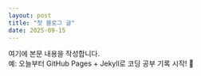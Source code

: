 ```yaml
---
layout: post
title: "첫 블로그 글"
date: 2025-09-15
---
```

여기에 본문 내용을 작성합니다.  
예: 오늘부터 GitHub Pages + Jekyll로 코딩 공부 기록 시작! 🚀
